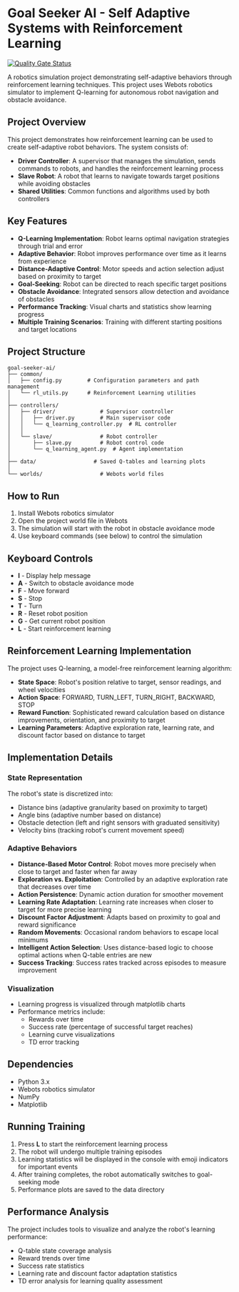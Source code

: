 # Goal Seeker AI - Self Adaptive Systems with Reinforcement Learning

[![Quality Gate Status](https://sonarcloud.io/api/project_badges/measure?project=ajbarea_goal-seeker-ai&metric=alert_status)](https://sonarcloud.io/summary/new_code?id=ajbarea_goal-seeker-ai)

A robotics simulation project demonstrating self-adaptive behaviors through reinforcement learning techniques. This project uses Webots robotics simulator to implement Q-learning for autonomous robot navigation and obstacle avoidance.

## Project Overview

This project demonstrates how reinforcement learning can be used to create self-adaptive robot behaviors. The system consists of:

- **Driver Controller**: A supervisor that manages the simulation, sends commands to robots, and handles the reinforcement learning process
- **Slave Robot**: A robot that learns to navigate towards target positions while avoiding obstacles
- **Shared Utilities**: Common functions and algorithms used by both controllers

## Key Features

- **Q-Learning Implementation**: Robot learns optimal navigation strategies through trial and error
- **Adaptive Behavior**: Robot improves performance over time as it learns from experience
- **Distance-Adaptive Control**: Motor speeds and action selection adjust based on proximity to target
- **Goal-Seeking**: Robot can be directed to reach specific target positions
- **Obstacle Avoidance**: Integrated sensors allow detection and avoidance of obstacles
- **Performance Tracking**: Visual charts and statistics show learning progress
- **Multiple Training Scenarios**: Training with different starting positions and target locations

## Project Structure

```plaintext
goal-seeker-ai/
├── common/
│   ├── config.py        # Configuration parameters and path management
│   └── rl_utils.py      # Reinforcement Learning utilities
│
├── controllers/
│   ├── driver/              # Supervisor controller
│   │   ├── driver.py        # Main supervisor code
│   │   └── q_learning_controller.py  # RL controller
│   │       
│   └── slave/               # Robot controller
│       ├── slave.py         # Robot control code
│       └── q_learning_agent.py  # Agent implementation
│
├── data/                  # Saved Q‑tables and learning plots
│
└── worlds/                  # Webots world files
```

## How to Run

1. Install Webots robotics simulator
2. Open the project world file in Webots
3. The simulation will start with the robot in obstacle avoidance mode
4. Use keyboard commands (see below) to control the simulation

## Keyboard Controls

- **I** - Display help message
- **A** - Switch to obstacle avoidance mode
- **F** - Move forward
- **S** - Stop
- **T** - Turn
- **R** - Reset robot position
- **G** - Get current robot position
- **L** - Start reinforcement learning

## Reinforcement Learning Implementation

The project uses Q-learning, a model-free reinforcement learning algorithm:

- **State Space**: Robot's position relative to target, sensor readings, and wheel velocities
- **Action Space**: FORWARD, TURN_LEFT, TURN_RIGHT, BACKWARD, STOP
- **Reward Function**: Sophisticated reward calculation based on distance improvements, orientation, and proximity to target
- **Learning Parameters**: Adaptive exploration rate, learning rate, and discount factor based on distance to target

## Implementation Details

### State Representation

The robot's state is discretized into:

- Distance bins (adaptive granularity based on proximity to target)
- Angle bins (adaptive number based on distance)
- Obstacle detection (left and right sensors with graduated sensitivity)
- Velocity bins (tracking robot's current movement speed)

### Adaptive Behaviors

- **Distance-Based Motor Control**: Robot moves more precisely when close to target and faster when far away
- **Exploration vs. Exploitation**: Controlled by an adaptive exploration rate that decreases over time
- **Action Persistence**: Dynamic action duration for smoother movement
- **Learning Rate Adaptation**: Learning rate increases when closer to target for more precise learning
- **Discount Factor Adjustment**: Adapts based on proximity to goal and reward significance
- **Random Movements**: Occasional random behaviors to escape local minimums
- **Intelligent Action Selection**: Uses distance-based logic to choose optimal actions when Q-table entries are new
- **Success Tracking**: Success rates tracked across episodes to measure improvement

### Visualization

- Learning progress is visualized through matplotlib charts
- Performance metrics include:
  - Rewards over time
  - Success rate (percentage of successful target reaches)
  - Learning curve visualizations
  - TD error tracking

## Dependencies

- Python 3.x
- Webots robotics simulator
- NumPy
- Matplotlib

## Running Training

1. Press **L** to start the reinforcement learning process
2. The robot will undergo multiple training episodes
3. Learning statistics will be displayed in the console with emoji indicators for important events
4. After training completes, the robot automatically switches to goal-seeking mode
5. Performance plots are saved to the data directory

## Performance Analysis

The project includes tools to visualize and analyze the robot's learning performance:

- Q-table state coverage analysis
- Reward trends over time
- Success rate statistics
- Learning rate and discount factor adaptation statistics
- TD error analysis for learning quality assessment

